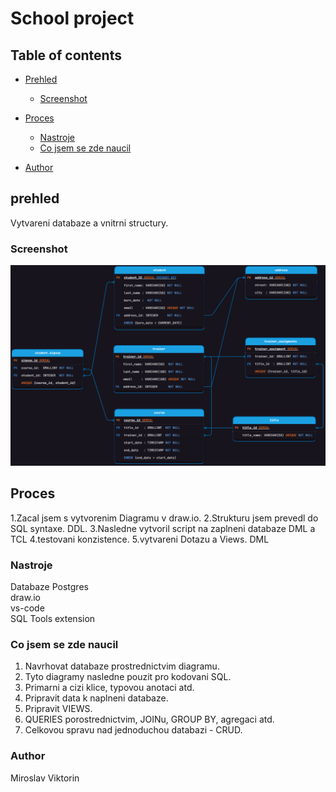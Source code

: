<h1>School project</h1>

## Table of contents

- [Prehled](#overview)
  - [Screenshot](#screenshot)
- [Proces](#my-process)

  - [Nastroje](#built-with)
  - [Co jsem se zde naucil](#what-i-learned)

- [Author](#author)

## prehled

Vytvareni databaze a vnitrni structury.

### Screenshot

![](./Diagrams/db_diagram.png)

## Proces

1.Zacal jsem s vytvorenim Diagramu v draw.io.
2.Strukturu jsem prevedl do SQL syntaxe. DDL.
3.Nasledne vytvoril script na zaplneni databaze DML a TCL
4.testovani konzistence.
5.vytvareni Dotazu a Views. DML

### Nastroje

Databaze Postgres<br>
draw.io<br>
vs-code<br>
SQL Tools extension

### Co jsem se zde naucil

1. Navrhovat databaze prostrednictvim diagramu.
2. Tyto diagramy nasledne pouzit pro kodovani SQL.
3. Primarni a cizi klice, typovou anotaci atd.
4. Pripravit data k naplneni databaze.
5. Pripravit VIEWS.
6. QUERIES porostrednictvim, JOINu, GROUP BY, agregaci atd.
7. Celkovou spravu nad jednoduchou databazi - CRUD.

### Author

Miroslav Viktorin
